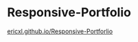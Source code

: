 # Responsive-Portfolio

[ericxl.github.io/Responsive-Portforlio](http://ericxl.github.io/Responsive-Portforlio)
